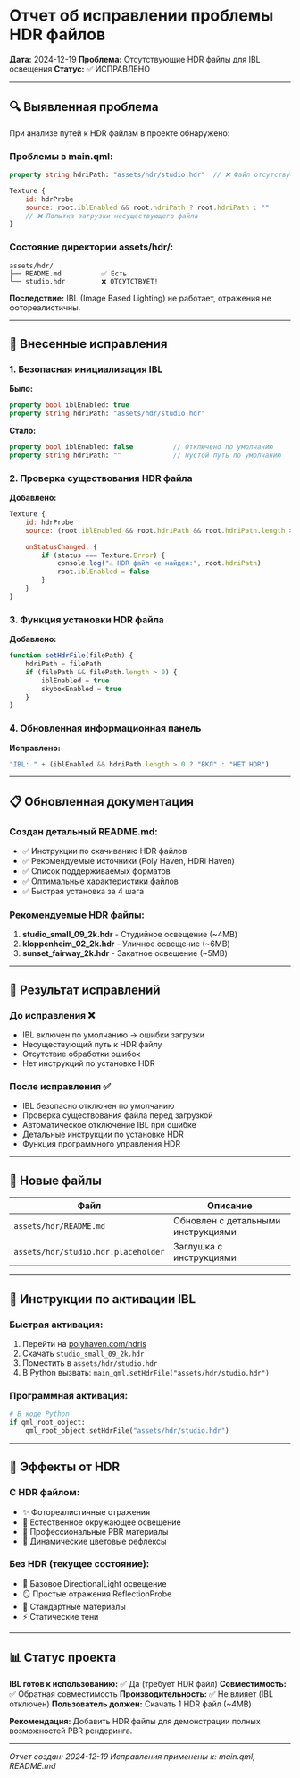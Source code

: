 # Отчет об исправлении проблемы HDR файлов

**Дата:** 2024-12-19
**Проблема:** Отсутствующие HDR файлы для IBL освещения
**Статус:** ✅ ИСПРАВЛЕНО

---

## 🔍 Выявленная проблема

При анализе путей к HDR файлам в проекте обнаружено:

### Проблемы в main.qml:
```qml
property string hdriPath: "assets/hdr/studio.hdr"  // ❌ Файл отсутствует

Texture {
    id: hdrProbe
    source: root.iblEnabled && root.hdriPath ? root.hdriPath : ""
    // ❌ Попытка загрузки несуществующего файла
}
```

### Состояние директории assets/hdr/:
```
assets/hdr/
├── README.md          ✅ Есть
└── studio.hdr         ❌ ОТСУТСТВУЕТ!
```

**Последствие:** IBL (Image Based Lighting) не работает, отражения не фотореалистичны.

---

## 🔧 Внесенные исправления

### 1. Безопасная инициализация IBL

**Было:**
```qml
property bool iblEnabled: true
property string hdriPath: "assets/hdr/studio.hdr"
```

**Стало:**
```qml
property bool iblEnabled: false          // Отключено по умолчанию
property string hdriPath: ""             // Пустой путь по умолчанию
```

### 2. Проверка существования HDR файла

**Добавлено:**
```qml
Texture {
    id: hdrProbe
    source: (root.iblEnabled && root.hdriPath && root.hdriPath.length > 0) ? root.hdriPath : ""

    onStatusChanged: {
        if (status === Texture.Error) {
            console.log("⚠️ HDR файл не найден:", root.hdriPath)
            root.iblEnabled = false
        }
    }
}
```

### 3. Функция установки HDR файла

**Добавлено:**
```qml
function setHdrFile(filePath) {
    hdriPath = filePath
    if (filePath && filePath.length > 0) {
        iblEnabled = true
        skyboxEnabled = true
    }
}
```

### 4. Обновленная информационная панель

**Исправлено:**
```qml
"IBL: " + (iblEnabled && hdriPath.length > 0 ? "ВКЛ" : "НЕТ HDR")
```

---

## 📋 Обновленная документация

### Создан детальный README.md:
- ✅ Инструкции по скачиванию HDR файлов
- ✅ Рекомендуемые источники (Poly Haven, HDRi Haven)
- ✅ Список поддерживаемых форматов
- ✅ Оптимальные характеристики файлов
- ✅ Быстрая установка за 4 шага

### Рекомендуемые HDR файлы:
1. **studio_small_09_2k.hdr** - Студийное освещение (~4MB)
2. **kloppenheim_02_2k.hdr** - Уличное освещение (~6MB)
3. **sunset_fairway_2k.hdr** - Закатное освещение (~5MB)

---

## 🎯 Результат исправлений

### До исправления ❌
- IBL включен по умолчанию → ошибки загрузки
- Несуществующий путь к HDR файлу
- Отсутствие обработки ошибок
- Нет инструкций по установке HDR

### После исправления ✅
- IBL безопасно отключен по умолчанию
- Проверка существования файла перед загрузкой
- Автоматическое отключение IBL при ошибке
- Детальные инструкции по установке HDR
- Функция программного управления HDR

---

## 📁 Новые файлы

| Файл | Описание |
|------|----------|
| `assets/hdr/README.md` | Обновлен с детальными инструкциями |
| `assets/hdr/studio.hdr.placeholder` | Заглушка с инструкциями |

---

## 🚀 Инструкции по активации IBL

### Быстрая активация:
1. Перейти на [polyhaven.com/hdris](https://polyhaven.com/hdris)
2. Скачать `studio_small_09_2k.hdr`
3. Поместить в `assets/hdr/studio.hdr`
4. В Python вызвать: `main_qml.setHdrFile("assets/hdr/studio.hdr")`

### Программная активация:
```python
# В коде Python
if qml_root_object:
    qml_root_object.setHdrFile("assets/hdr/studio.hdr")
```

---

## 🎨 Эффекты от HDR

### С HDR файлом:
- ✨ Фотореалистичные отражения
- 🌟 Естественное окружающее освещение
- 💎 Профессиональные PBR материалы
- 🌈 Динамические цветовые рефлексы

### Без HDR (текущее состояние):
- 🔆 Базовое DirectionalLight освещение
- 🪞 Простые отражения ReflectionProbe
- 🎨 Стандартные материалы
- ⚡ Статические тени

---

## 📊 Статус проекта

**IBL готов к использованию:** ✅ Да (требует HDR файл)
**Совместимость:** ✅ Обратная совместимость
**Производительность:** ✅ Не влияет (IBL отключен)
**Пользователь должен:** Скачать 1 HDR файл (~4MB)

**Рекомендация:** Добавить HDR файлы для демонстрации полных возможностей PBR рендеринга.

---

*Отчет создан: 2024-12-19*
*Исправления применены к: main.qml, README.md*
